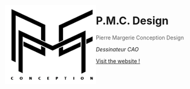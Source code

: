 <a href="https://dorianbayart.github.io/PMC-Design/" target="_blank"><img align="left" src="https://raw.githubusercontent.com/dorianbayart/PMC-Design/master/assets/img/grand_logo_pmc_original.png" alt="Logo PMC Design" width="240"/></a>

# P.M.C. Design

> Pierre Margerie Conception Design

_Dessinateur CAO_


[Visit the website !](https://dorianbayart.github.io/PMC-Design/)
